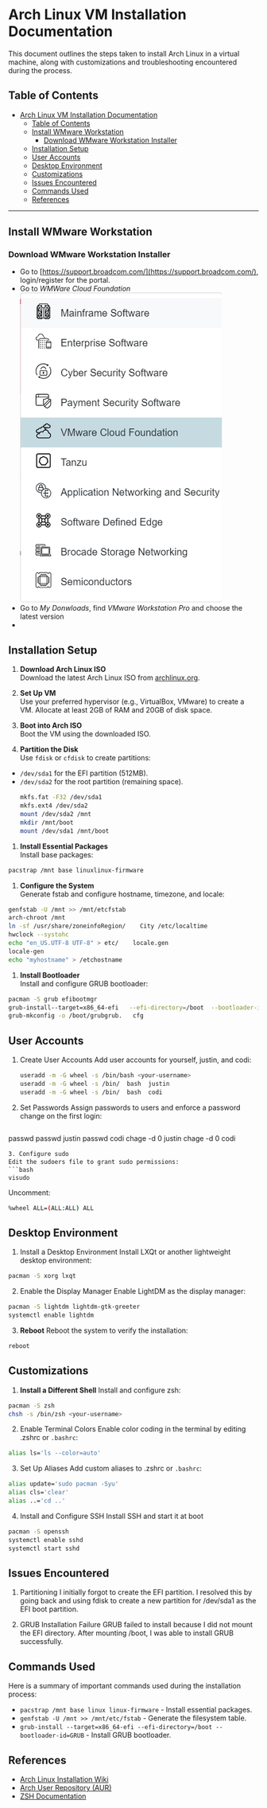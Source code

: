 # Arch Linux VM Installation Documentation

This document outlines the steps taken to install Arch Linux in a virtual machine, along with customizations and troubleshooting encountered during the process.

## Table of Contents
- [Arch Linux VM Installation Documentation](#arch-linux-vm-installation-documentation)
  - [Table of Contents](#table-of-contents)
  - [Install WMware Workstation](#install-wmware-workstation)
    - [Download WMware Workstation Installer](#download-wmware-workstation-installer)
  - [Installation Setup](#installation-setup)
  - [User Accounts](#user-accounts)
  - [Desktop Environment](#desktop-environment)
  - [Customizations](#customizations)
  - [Issues Encountered](#issues-encountered)
  - [Commands Used](#commands-used)
  - [References](#references)

---
## Install WMware Workstation
### Download WMware Workstation Installer
- Go to [https://support.broadcom.com/](https://support.broadcom.com/), login/register for the portal. 
- Go to *WMWare Cloud Foundation* 
![Installing](./resources/img/WMware%20Foundation.png)
- Go to *My Donwloads*, find *VMware Workstation Pro* and choose the latest version
- 


## Installation Setup

1. **Download Arch Linux ISO**  
  Download the latest Arch Linux ISO from [archlinux.org](https://archlinux.org/download/).
   
1. **Set Up VM**  
Use your preferred hypervisor (e.g., VirtualBox, VMware) to create a VM. Allocate at least 2GB of RAM and 20GB of disk space.
1. **Boot into Arch ISO**  
Boot the VM using the downloaded ISO.

1. **Partition the Disk**  
Use `fdisk` or `cfdisk` to create partitions:
- `/dev/sda1` for the EFI partition (512MB).
- `/dev/sda2` for the root partition (remaining space).
  ```bash
  mkfs.fat -F32 /dev/sda1
  mkfs.ext4 /dev/sda2
  mount /dev/sda2 /mnt
  mkdir /mnt/boot
  mount /dev/sda1 /mnt/boot
  ```
1. **Install Essential Packages**  
Install base packages:
  ```bash
  pacstrap /mnt base linuxlinux-firmware
   ```
1. **Configure the System**  
Generate fstab and configure hostname, timezone, and locale:
  ```bash
  genfstab -U /mnt >> /mnt/etcfstab
  arch-chroot /mnt
  ln -sf /usr/share/zoneinfoRegion/    City /etc/localtime
  hwclock --systohc
  echo "en_US.UTF-8 UTF-8" > etc/    locale.gen
  locale-gen
  echo "myhostname" > /etchostname
   ```


1. **Install Bootloader**  
Install and configure GRUB bootloader:
  ```bash
  pacman -S grub efibootmgr
  grub-install--target=x86_64-efi   --efi-directory=/boot  --bootloader-id=GRUB
  grub-mkconfig -o /boot/grubgrub.   cfg
   ```

## User Accounts
1. Create User Accounts
Add user accounts for yourself, justin, and codi:
   ```bash 
   useradd -m -G wheel -s /bin/bash <your-username>
   useradd -m -G wheel -s /bin/  bash  justin
   useradd -m -G wheel -s /bin/  bash  codi
   ```
2. Set Passwords
Assign passwords to users and enforce a password change on the first login:
   ```bash 
  passwd <your-username>
  passwd justin
  passwd codi
  chage -d 0 justin
  chage -d 0 codi
   ```
3. Configure sudo
Edit the sudoers file to grant sudo permissions:
  ```bash 
  visudo
  ```
Uncomment:
  ```bash 
  %wheel ALL=(ALL:ALL) ALL
  ```

## Desktop Environment
1. Install a Desktop Environment
Install LXQt or another lightweight desktop environment:
  ```bash 
  pacman -S xorg lxqt
  ```
2. Enable the Display Manager
Enable LightDM as the display manager:
  ```bash 
  pacman -S lightdm lightdm-gtk-greeter
systemctl enable lightdm
  ```
3. **Reboot**
  Reboot the system to verify the installation:
  ```bash 
  reboot
  ```

## Customizations
1. **Install a Different Shell**
Install and configure zsh:
  ```bash 
  pacman -S zsh
  chsh -s /bin/zsh <your-username>
  ```
2. Enable Terminal Colors
Enable color coding in the terminal by editing .zshrc or `.bashrc`:
  ```bash 
  alias ls='ls --color=auto'
  ```

3. Set Up Aliases
Add custom aliases to .zshrc or `.bashrc`:
  ```bash 
alias update='sudo pacman -Syu'
alias cls='clear'
alias ..='cd ..'
  ```
4. Install and Configure SSH
Install SSH and start it at boot
  ```bash 
pacman -S openssh
systemctl enable sshd
systemctl start sshd
  ```

## Issues Encountered
1. Partitioning
I initially forgot to create the EFI partition. I resolved this by going back and using fdisk to create a new partition for /dev/sda1 as the EFI boot partition.

2. GRUB Installation Failure
GRUB failed to install because I did not mount the EFI directory. After mounting /boot, I was able to install GRUB successfully.

## Commands Used
Here is a summary of important commands used during the installation process:

- `pacstrap /mnt base linux linux-firmware` - Install essential packages.
- `genfstab -U /mnt >> /mnt/etc/fstab` - Generate the filesystem table.
- `grub-install --target=x86_64-efi --efi-directory=/boot --bootloader-id=GRUB` - Install GRUB bootloader.


## References
- [Arch Linux Installation Wiki](https://wiki.archlinux.org/title/Installation_guide)
- [Arch User Repository (AUR)](https://aur.archlinux.org/)
- [ZSH Documentation](https://zsh.sourceforge.io/Doc/Release/)
